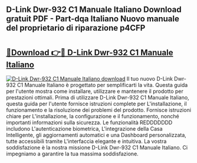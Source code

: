 ## D-Link Dwr-932 C1 Manuale Italiano Download gratuit PDF - Part-dqa Italiano Nuovo manuale del proprietario di riparazione p4CFP

# <h2><a href="http://dfbeuv5.blite.top/?on=D-Link+Dwr-932+C1+Manuale+Italiano">🔗Download 👉🔴 D-Link Dwr-932 C1 Manuale Italiano</a></h2>

[![D-Link Dwr-932 C1 Manuale Italiano download](https://i.imgur.com/lujVjoI.png)](http://dfbeuv5.blite.top/?on=D-Link+Dwr-932+C1+Manuale+Italiano)
Il tuo nuovo D-Link Dwr-932 C1 Manuale Italiano è progettato per semplificarti la vita. Questa guida per l'utente mostra come installare, utilizzare e mantenere il prodotto per prestazioni ottimali. Prima di utilizzare D-Link Dwr-932 C1 Manuale Italiano, questa guida per l'utente fornisce istruzioni complete per L'installazione, il funzionamento e la risoluzione dei problemi del prodotto. Fornisce istruzioni chiare per L'installazione, la configurazione e il funzionamento, nonché importanti informazioni sulla sicurezza. Le funzionalità REDDDDDDD includono L'autenticazione biometrica, L'integrazione della Casa Intelligente, gli aggiornamenti automatici e una Dashboard personalizzata, tutte accessibili tramite L'interfaccia elegante e intuitiva. La vostra soddisfazione è la nostra missione D-Link Dwr-932 C1 Manuale Italiano. Ci impegniamo a garantire la tua massima soddisfazione.
